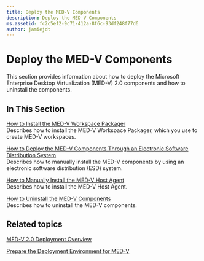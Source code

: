 ```yaml
---
title: Deploy the MED-V Components
description: Deploy the MED-V Components
ms.assetid: fc2c5ef2-9c71-412a-8f6c-93df248f77d6
author: jamiejdt
---
```


# Deploy the MED-V Components


This section provides information about how to deploy the Microsoft Enterprise Desktop Virtualization (MED-V) 2.0 components and how to uninstall the components.

## In This Section


<a href="" id="how-to-install-the-med-v-workspace-packager"></a>[How to Install the MED-V Workspace Packager](how-to-install-the-med-v-workspace-packager.md)  
Describes how to install the MED-V Workspace Packager, which you use to create MED-V workspaces.

<a href="" id="how-to-deploy-the-med-v-components-through-an-electronic-software-distribution-system"></a>[How to Deploy the MED-V Components Through an Electronic Software Distribution System](how-to-deploy-the-med-v-components-through-an-electronic-software-distribution-system.md)  
Describes how to manually install the MED-V components by using an electronic software distribution (ESD) system.

<a href="" id="how-to-manually-install-the-med-v-host-agent"></a>[How to Manually Install the MED-V Host Agent](how-to-manually-install-the-med-v-host-agent.md)  
Describes how to install the MED-V Host Agent.

<a href="" id="how-to-uninstall-the-med-v-components"></a>[How to Uninstall the MED-V Components](how-to-uninstall-the-med-v-components.md)  
Describes how to uninstall the MED-V components.

## Related topics


[MED-V 2.0 Deployment Overview](med-v-20-deployment-overview.md)

[Prepare the Deployment Environment for MED-V](prepare-the-deployment-environment-for-med-v.md)

 

 





